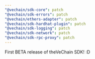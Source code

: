 ```yaml
---
"@vechain/sdk-core": patch
"@vechain/sdk-errors": patch
"@vechain/ethers-adapter": patch
"@vechain/sdk-hardhat-plugin": patch
"@vechain/sdk-logging": patch
"@vechain/sdk-network": patch
"@vechain/sdk-rpc-proxy": patch
---
```


First BETA release of theVeChain SDK! :D
